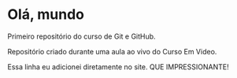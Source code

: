# Olá, mundo
 Primeiro repositório do curso de Git e GitHub.

 Repositório criado durante uma aula ao vivo do Curso Em Video.
 
 Essa linha eu adicionei diretamente no site. QUE IMPRESSIONANTE!
